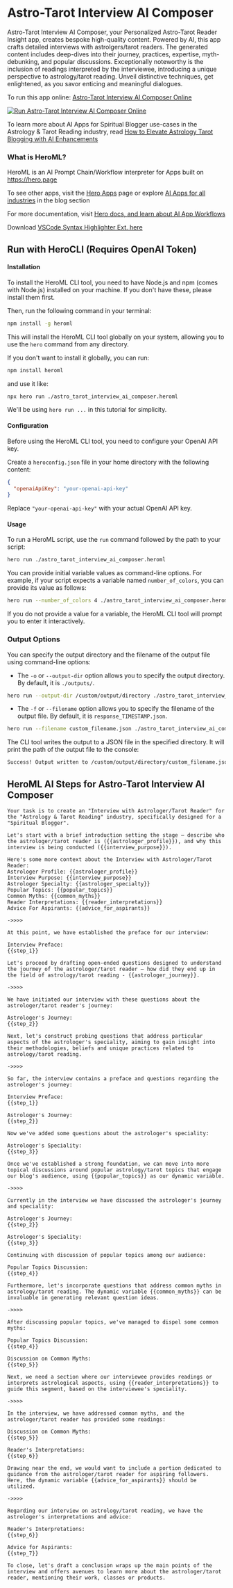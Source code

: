 # Astro-Tarot Interview AI Composer

Astro-Tarot Interview AI Composer, your Personalized Astro-Tarot Reader Insight app, creates bespoke high-quality content. Powered by AI, this app crafts detailed interviews with astrolgers/tarot readers. The generated content includes deep-dives into their journey, practices, expertise, myth-debunking, and popular discussions. Exceptionally noteworthy is the inclusion of readings interpreted by the interviewee, introducing a unique perspective to astrology/tarot reading. Unveil distinctive techniques, get enlightened, as you savor enticing and meaningful dialogues.

To run this app online: [Astro-Tarot Interview AI Composer Online](https://hero.page/app/astro-tarot-interview-ai-composer-personalized-astro-tarot-reader-insights/ZKTywIER81qoKqrIgGil)

[![Run Astro-Tarot Interview AI Composer Online](/assets/run.svg)](https://hero.page/app/astro-tarot-interview-ai-composer-personalized-astro-tarot-reader-insights/ZKTywIER81qoKqrIgGil)

To learn more about AI Apps for Spiritual Blogger use-cases in the Astrology & Tarot Reading industry, read [How to Elevate Astrology Tarot Blogging with AI Enhancements](https://hero.page/blog/ai/astrology-and-tarot-reading/how-to-elevate-astrology-tarot-blogging-with-ai-enhancements/170744)

### What is HeroML?
HeroML is an AI Prompt Chain/Workflow interpreter for Apps built on https://hero.page 

To see other apps, visit the [Hero Apps](https://hero.page/apps) page or explore [AI Apps for all industries](https://hero.page/blog) in the blog section

For more documentation, visit [Hero docs, and learn about AI App Workflows](https://hero.page/tutorials/introduction-to-heroml)

Download [VSCode Syntax Highlighter Ext. here](https://marketplace.visualstudio.com/items?itemName=hero-page.heroml)

## Run with HeroCLI (Requires OpenAI Token)

#### Installation

To install the HeroML CLI tool, you need to have Node.js and npm (comes with Node.js) installed on your machine. If you don't have these, please install them first. 

Then, run the following command in your terminal:

```bash
npm install -g heroml
```

This will install the HeroML CLI tool globally on your system, allowing you to use the `hero` command from any directory.

If you don't want to install it globally, you can run:

```bash
npm install heroml
```

and use it like:

```bash
npx hero run ./astro_tarot_interview_ai_composer.heroml
```

We'll be using `hero run ...` in this tutorial for simplicity.

#### Configuration

Before using the HeroML CLI tool, you need to configure your OpenAI API key. 

Create a `heroconfig.json` file in your home directory with the following content:

```json
{
  "openaiApiKey": "your-openai-api-key"
}
```

Replace `"your-openai-api-key"` with your actual OpenAI API key.

#### Usage

To run a HeroML script, use the `run` command followed by the path to your script:

```bash
hero run ./astro_tarot_interview_ai_composer.heroml
```

You can provide initial variable values as command-line options. For example, if your script expects a variable named `number_of_colors`, you can provide its value as follows:

```bash
hero run --number_of_colors 4 ./astro_tarot_interview_ai_composer.heroml
```

If you do not provide a value for a variable, the HeroML CLI tool will prompt you to enter it interactively.

### Output Options

You can specify the output directory and the filename of the output file using command-line options:

- The `-o` or `--output-dir` option allows you to specify the output directory. By default, it is `./outputs/`.

```bash
hero run --output-dir /custom/output/directory ./astro_tarot_interview_ai_composer.heroml
```

- The `-f` or `--filename` option allows you to specify the filename of the output file. By default, it is `response_TIMESTAMP.json`.

```bash
hero run --filename custom_filename.json ./astro_tarot_interview_ai_composer.heroml
```

The CLI tool writes the output to a JSON file in the specified directory. It will print the path of the output file to the console:

```bash
Success! Output written to /custom/output/directory/custom_filename.json
```


## HeroML AI Steps for Astro-Tarot Interview AI Composer
```
Your task is to create an "Interview with Astrologer/Tarot Reader" for the "Astrology & Tarot Reading" industry, specifically designed for a "Spiritual Blogger". 

Let's start with a brief introduction setting the stage – describe who the astrologer/tarot reader is ({{astrologer_profile}}), and why this interview is being conducted ({{interview_purpose}}).

Here's some more context about the Interview with Astrologer/Tarot Reader:
Astrologer Profile: {{astrologer_profile}}
Interview Purpose: {{interview_purpose}}
Astrologer Specialty: {{astrologer_specialty}}
Popular Topics: {{popular_topics}}
Common Myths: {{common_myths}}
Reader Interpretations: {{reader_interpretations}}
Advice For Aspirants: {{advice_for_aspirants}}

->>>>

At this point, we have established the preface for our interview:

Interview Preface:
{{step_1}}

Let's proceed by drafting open-ended questions designed to understand the jourmey of the astrologer/tarot reader – how did they end up in the field of astrology/tarot reading - {{astrologer_journey}}.

->>>>

We have initiated our interview with these questions about the astrologer/tarot reader's journey:

Astrologer's Journey:
{{step_2}}

Next, let's construct probing questions that address particular aspects of the astrologer's speciality, aiming to gain insight into their methodologies, beliefs and unique practices related to astrology/tarot reading.

->>>>

So far, the interview contains a preface and questions regarding the astrologer's journey:

Interview Preface:
{{step_1}}

Astrologer's Journey:
{{step_2}}

Now we've added some questions about the astrologer's speciality:

Astrologer's Speciality:
{{step_3}}

Once we've established a strong foundation, we can move into more topical discussions around popular astrology/tarot topics that engage our blog's audience, using {{popular_topics}} as our dynamic variable.

->>>>

Currently in the interview we have discussed the astrologer's journey and speciality:

Astrologer's Journey:
{{step_2}}

Astrologer's Speciality:
{{step_3}}

Continuing with discussion of popular topics among our audience:

Popular Topics Discussion:
{{step_4}}

Furthermore, let's incorporate questions that address common myths in astrology/tarot reading. The dynamic variable {{common_myths}} can be invaluable in generating relevant question ideas.

->>>>

After discussing popular topics, we've managed to dispel some common myths:

Popular Topics Discussion:
{{step_4}}

Discussion on Common Myths:
{{step_5}}

Next, we need a section where our interviewee provides readings or interprets astrological aspects, using {{reader_interpretations}} to guide this segment, based on the interviewee's speciality.

->>>>

In the interview, we have addressed common myths, and the astrologer/tarot reader has provided some readings:

Discussion on Common Myths:
{{step_5}}

Reader's Interpretations:
{{step_6}}

Drawing near the end, we would want to include a portion dedicated to guidance from the astrologer/tarot reader for aspiring followers. Here, the dynamic variable {{advice_for_aspirants}} should be utilized.

->>>>

Regarding our interview on astrology/tarot reading, we have the astrologer's interpretations and advice:

Reader's Interpretations:
{{step_6}}

Advice for Aspirants:
{{step_7}}

To close, let's draft a conclusion wraps up the main points of the interview and offers avenues to learn more about the astrologer/tarot reader, mentioning their work, classes or products.


```

